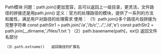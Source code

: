 Path模块
    问题：path.join()更加宽容，且可以返回上一级目录，更灵活，文件路径的拼接还是用path.join()
    定义：官方的处理路径的模块，提供了一系列的方法和属性，满足用户对路径的处理需求
    使用：
    （1）path.join()多个路径片段拼接为完整字符串
            const pathStr1 = path.join('/a','/b/c','../','./d','e') 
            const pathStr2 = path.join(__dirname,'./files/1.txt ')
    （2）path.basename(path[，ext])   返回文件名部分

    （3）path.extname()   返回路径的扩展名
    
